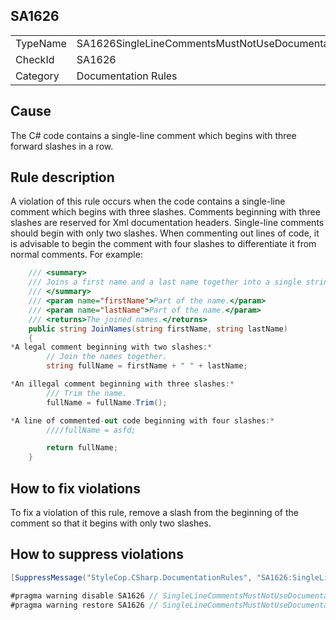 ﻿## SA1626

<table>
<tr>
  <td>TypeName</td>
  <td>SA1626SingleLineCommentsMustNotUseDocumentationStyleSlashes</td>
</tr>
<tr>
  <td>CheckId</td>
  <td>SA1626</td>
</tr>
<tr>
  <td>Category</td>
  <td>Documentation Rules</td>
</tr>
</table>

## Cause

The C# code contains a single-line comment which begins with three forward slashes in a row.

## Rule description

A violation of this rule occurs when the code contains a single-line comment which begins with three slashes. Comments beginning with three slashes are reserved for Xml documentation headers. Single-line comments should begin with only two slashes. When commenting out lines of code, it is advisable to begin the comment with four slashes to differentiate it from normal comments. For example:

```csharp
    /// <summary>
    /// Joins a first name and a last name together into a single string.
    /// </summary>
    /// <param name="firstName">Part of the name.</param>
    /// <param name="lastName">Part of the name.</param>
    /// <returns>The joined names.</returns>
    public string JoinNames(string firstName, string lastName)
    {
*A legal comment beginning with two slashes:*
        // Join the names together.
        string fullName = firstName + " " + lastName;

*An illegal comment beginning with three slashes:*
        /// Trim the name.
        fullName = fullName.Trim();

*A line of commented-out code beginning with four slashes:*
        ////fullName = asfd;

        return fullName;
    }
```

## How to fix violations

To fix a violation of this rule, remove a slash from the beginning of the comment so that it begins with only two slashes.

## How to suppress violations

```csharp
[SuppressMessage("StyleCop.CSharp.DocumentationRules", "SA1626:SingleLineCommentsMustNotUseDocumentationStyleSlashes", Justification = "Reviewed.")]
```

```csharp
#pragma warning disable SA1626 // SingleLineCommentsMustNotUseDocumentationStyleSlashes
#pragma warning restore SA1626 // SingleLineCommentsMustNotUseDocumentationStyleSlashes
```
